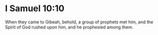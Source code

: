 # I Samuel 10:10

When they came to Gibeah, behold, a group of prophets met him, and the Spirit of God rushed upon him, and he prophesied among them.
